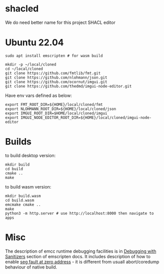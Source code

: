 # shacled
We do need better name for this project
SHACL editor

# Ubuntu 22.04

```
sudo apt install emscripten # for wasm build
```

```
mkdir -p ~/local/cloned
cd ~/local/cloned
git clone https://github.com/fmtlib/fmt.git
git clone https://github.com/nlohmann/json.git
git clone https://github.com/ocornut/imgui.git
git clone https://github.com/thedmd/imgui-node-editor.git
```

Have env vars defined as below:

```
export FMT_ROOT_DIR=${HOME}/local/cloned/fmt
export NLOHMANN_ROOT_DIR=${HOME}/local/cloned/json
export IMGUI_ROOT_DIR=$HOME/local/cloned/imgui
export IMGUI_NODE_EDITOR_ROOT_DIR=${HOME}/local/cloned/imgui-node-editor
```

# Builds

to build desktop version:

```
mkdir build
cd build
cmake ..
make
```

to build wasm version:
```
mkdir build.wasm
cd build.wasm
emcmake cmake ..
make
python3 -m http.server # use http://localhost:8000 then navigate to apps
```

# Misc

The description of emcc runtime debugging facilities is in [Debugging with Sanitizers](https://emscripten.org/docs/debugging/Sanitizers.html#debugging-with-sanitizers) section of emscripten docs. It includes description of how to enable [seg fault at zero address](https://emscripten.org/docs/debugging/Sanitizers.html#catching-null-dereference) - it is different from usuall abort/coredump behaviour of native build.
